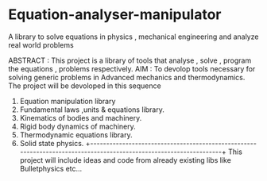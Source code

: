 # Equation-analyser-manipulator
A library to solve  equations in physics , mechanical engineering and analyze real world problems

ABSTRACT : This project is a library of tools that analyse , solve , program the equations , problems respectively.
AIM      : To devolop tools necessary for solving generic problems in Advanced mechanics and thermodynamics.
The project will be devoloped in this sequence
1. Equation manipulation library
2. Fundamental laws ,units & equations library.
3. Kinematics of bodies and machinery.
4. Rigid body dynamics of machinery.
5. Thermodynamic equations library.
6. Solid state physics.
+-------------------------------------------------------------------------------------------------------------------+
 This project will include ideas and code from already existing libs like Bulletphysics etc...
